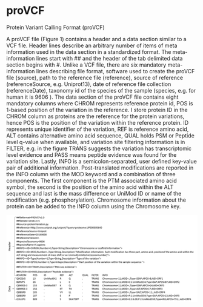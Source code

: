 # proVCF
Protein Variant Calling Format (proVCF)

A proVCF file (Figure 1) contains a header and a data section similar to a VCF file. Header lines describe an arbitrary number of items of meta information used in the data section in a standardized format. The meta-information lines start with ## and the header of the tab delimited data section begins with #. Unlike a VCF file, there are six mandatory meta-information lines describing file format, software used to create the proVCF file (source), path to the reference file (reference), source of reference (referenceSource, e.g. Uniprot13), date of reference file collection (referenceDate), taxonomy id of the species of the sample (species, e.g. for human it is 9606 ). The data section of the proVCF file contains eight mandatory columns where CHROM represents reference protein id, POS is 1-based position of the variation in the reference. I store protein ID in the CHROM column as proteins are the reference for the protein variations, hence POS is the position of the variation within the reference protein. ID represents unique identifier of the variation, REF is reference amino acid, ALT contains alternative amino acid sequence, QUAL holds PSM or Peptide level q-value when available, and variation site filtering information is in FILTER, e.g. in the figure TRANS suggests the variation has transcriptomic level evidence and PASS means peptide evidence was found for the variation site. Lastly, INFO is a semicolon-separated, user defined key-value pair of additional information. Post-translated modifications are reported in the INFO column with the MOD keyword and a combination of three components. The first component is the PTM associated amino acid symbol, the second is the position of the amino acid within the ALT sequence and last is the mass difference or UniMod ID or name of the modification (e.g. phosphorylation). Chromosome information about the protein can be added to the INFO column using the Chromosome key.

![Alt text](proVCF1.1.tif)